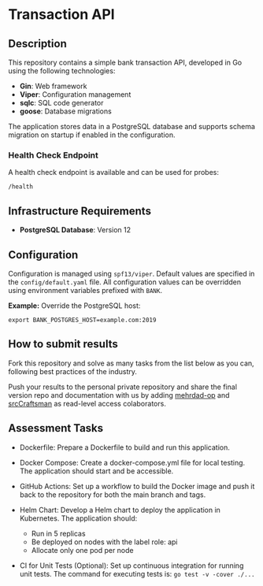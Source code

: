 # Transaction API

## Description

This repository contains a simple bank transaction API, developed in Go using the following technologies:

- **Gin**: Web framework
- **Viper**: Configuration management
- **sqlc**: SQL code generator
- **goose**: Database migrations

The application stores data in a PostgreSQL database and supports schema migration on startup if enabled in the configuration.

### Health Check Endpoint

A health check endpoint is available and can be used for probes:

`/health`


## Infrastructure Requirements

- **PostgreSQL Database**: Version 12

## Configuration

Configuration is managed using `spf13/viper`. Default values are specified in the `config/default.yaml` file. All configuration values can be overridden using environment variables prefixed with `BANK`.

**Example:** Override the PostgreSQL host:

```export BANK_POSTGRES_HOST=example.com:2019 ```

## How to submit results

Fork this repository and solve as many tasks from the list below as you can, following best practices of the industry.

Push your results to the personal private repository and share the final version repo and documentation with us by adding [mehrdad-op](https://github.com/mehrdad-op) and [srcCraftsman](https://github.com/srcCraftsman) as read-level access colaborators.


## Assessment Tasks

* Dockerfile: Prepare a Dockerfile to build and run this application.

* Docker Compose: Create a docker-compose.yml file for local testing. The application should start and be accessible.

* GitHub Actions: Set up a workflow to build the Docker image and push it back to the repository for both the main branch and tags.

* Helm Chart: Develop a Helm chart to deploy the application in Kubernetes. The application should:

    - Run in 5 replicas
    - Be deployed on nodes with the label role: api
    - Allocate only one pod per node
    
* CI for Unit Tests (Optional): Set up continuous integration for running unit tests. The command for executing tests is:
```go test -v -cover ./...```
